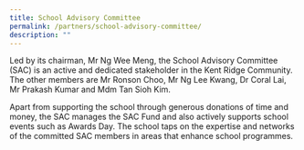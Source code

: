 ```yaml
---
title: School Advisory Committee
permalink: /partners/school-advisory-committee/
description: ""
---
```

Led by its chairman, Mr Ng Wee Meng, the School Advisory Committee (SAC) is an active and dedicated stakeholder in the Kent Ridge Community. The other members are Mr Ronson Choo, Mr Ng Lee Kwang, Dr Coral Lai, Mr Prakash Kumar and Mdm Tan Sioh Kim.

Apart from supporting the school through generous donations of time and money, the SAC manages the SAC Fund and also actively supports school events such as Awards Day. The school taps on the expertise and networks of the committed SAC members in areas that enhance school programmes.